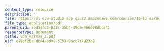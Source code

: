 ```yaml
---
content_type: resource
description: ''
file: https://ol-ocw-studio-app-qa.s3.amazonaws.com/courses/16-13-aerodynamics-of-viscous-fluids-fall-2003/e79ef2badb64ad9857b39acc7f4923d8_von_karman_2.pdf
file_type: application/pdf
parent_uid: 75d54fc3-032c-35b4-49de-966608dbca41
resourcetype: Document
title: von_karman_2.pdf
uid: e79ef2ba-db64-ad98-57b3-9acc7f4923d8
---
```

